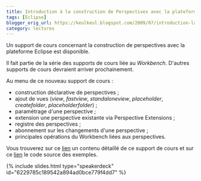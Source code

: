 ```yaml
---
title: Introduction à la construction de Perspectives avec la plateforme Eclipse
tags: [Eclipse]
blogger_orig_url: https://keulkeul.blogspot.com/2009/07/introduction-la-construction-de.html
category: lectures
---
```


Un support de cours concernant la construction de perspectives avec la plateforme Eclipse est disponible.

Il fait partie de la série des supports de cours liée au *Workbench*. D'autres supports de cours devraient arriver prochainement.

Au menu de ce nouveau support de cours :

* construction déclarative de perspectives ;
* ajout de vues (*view*, *fastview*, *standaloneview*, *placeholder*, *createfolder*, *placeholderfolder*) ;
* paramétrage d'une perspective ;
* extension une perspective existante via Perspective Extensions ;
* registre des perspectives ;
* abonnement sur les changements d'une perspective ;
* principales opérations du Workbench liées aux perspectives.

Vous trouverez sur ce [lien](/eclipse/perspectives) un contenu détaillé de ce support de cours  et sur ce [lien](/files/perspectives_examples.zip) le code source des exemples.

{% include slides.html type="speakerdeck" id="6229785c189542a894ad0bce779f4dd7" %}